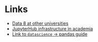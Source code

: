 # Links

* [Data 8 at other universities](https://docs.google.com/spreadsheets/u/1/d/1d1eZbu5DhUELQLr4WtlM1MCyRyyZH7leqq8vfvupjLQ/edit#gid=0)
* [JupyterHub infrastructure in academia](https://docs.google.com/spreadsheets/u/1/d/1ycAN3V9O4lg8MwczpTj8kDgNts7vA61R23LwF1atvRw/edit#gid=755271753)
* [Link to `datascience` -> pandas guide](https://inbox.google.com/u/0/search/%22Datascience%20to%20Pandas%20Guide%22)
